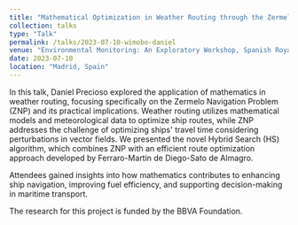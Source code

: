```yaml
---
title: "Mathematical Optimization in Weather Routing through the Zermelo Navigation Problem"
collection: talks
type: "Talk"
permalink: /talks/2023-07-10-wimobo-daniel
venue: "Environmental Monitoring: An Exploratory Workshop, Spanish Royal Academy of Science"
date: 2023-07-10
location: "Madrid, Spain"
---
```


In this talk, Daniel Precioso explored the application of mathematics in weather routing, focusing specifically on the Zermelo Navigation Problem (ZNP) and its practical implications. Weather routing utilizes mathematical models and meteorological data to optimize ship routes, while ZNP addresses the challenge of optimizing ships' travel time considering perturbations in vector fields. We presented the novel Hybrid Search (HS) algorithm, which combines ZNP with an efficient route optimization approach developed by Ferraro-Martin de Diego-Sato de Almagro.

Attendees gained insights into how mathematics contributes to enhancing ship navigation, improving fuel efficiency, and supporting decision-making in maritime transport.

The research for this project is funded by the BBVA Foundation.